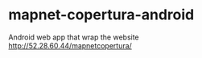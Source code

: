 # mapnet-copertura-android
Android web app that wrap the website http://52.28.60.44/mapnetcopertura/
